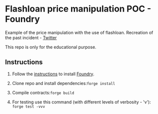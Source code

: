 # Flashloan price manipulation POC - Foundry

Example of the price manipulation with the use of flashloan.
Recreation of the past incident - [Twitter](https://twitter.com/BeosinAlert/status/1642372700726505473)

This repo is only for the educational purpose.

## Instructions

1. Follow the [instructions](https://book.getfoundry.sh/getting-started/installation.html) to install [Foundry](https://github.com/foundry-rs/foundry).

2. Clone repo and install dependencies:`forge install`

3. Compile contracts:`forge build`

4. For testing use this command (with different levels of verbosity - 'v'): `forge test -vvv`

